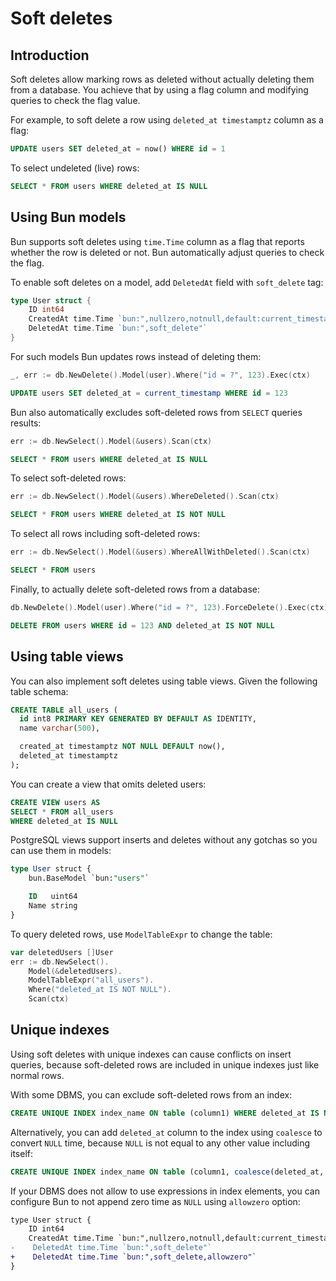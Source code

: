 # Soft deletes

## Introduction

Soft deletes allow marking rows as deleted without actually deleting them from a database. You
achieve that by using a flag column and modifying queries to check the flag value.

For example, to soft delete a row using `deleted_at timestamptz` column as a flag:

```sql
UPDATE users SET deleted_at = now() WHERE id = 1
```

To select undeleted (live) rows:

```sql
SELECT * FROM users WHERE deleted_at IS NULL
```

## Using Bun models

Bun supports soft deletes using `time.Time` column as a flag that reports whether the row is deleted
or not. Bun automatically adjust queries to check the flag.

To enable soft deletes on a model, add `DeletedAt` field with `soft_delete` tag:

```go
type User struct {
	ID int64
	CreatedAt time.Time `bun:",nullzero,notnull,default:current_timestamp"`
	DeletedAt time.Time `bun:",soft_delete"`
}
```

For such models Bun updates rows instead of deleting them:

```go
_, err := db.NewDelete().Model(user).Where("id = ?", 123).Exec(ctx)
```

```sql
UPDATE users SET deleted_at = current_timestamp WHERE id = 123
```

Bun also automatically excludes soft-deleted rows from `SELECT` queries results:

```go
err := db.NewSelect().Model(&users).Scan(ctx)
```

```sql
SELECT * FROM users WHERE deleted_at IS NULL
```

To select soft-deleted rows:

```go
err := db.NewSelect().Model(&users).WhereDeleted().Scan(ctx)
```

```sql
SELECT * FROM users WHERE deleted_at IS NOT NULL
```

To select all rows including soft-deleted rows:

```go
err := db.NewSelect().Model(&users).WhereAllWithDeleted().Scan(ctx)
```

```sql
SELECT * FROM users
```

Finally, to actually delete soft-deleted rows from a database:

```go
db.NewDelete().Model(user).Where("id = ?", 123).ForceDelete().Exec(ctx)
```

```sql
DELETE FROM users WHERE id = 123 AND deleted_at IS NOT NULL
```

## Using table views

You can also implement soft deletes using table views. Given the following table schema:

```sql
CREATE TABLE all_users (
  id int8 PRIMARY KEY GENERATED BY DEFAULT AS IDENTITY,
  name varchar(500),

  created_at timestamptz NOT NULL DEFAULT now(),
  deleted_at timestamptz
);
```

You can create a view that omits deleted users:

```sql
CREATE VIEW users AS
SELECT * FROM all_users
WHERE deleted_at IS NULL
```

PostgreSQL views support inserts and deletes without any gotchas so you can use them in models:

```sql
type User struct {
	bun.BaseModel `bun:"users"`

	ID   uint64
	Name string
}
```

To query deleted rows, use `ModelTableExpr` to change the table:

```go
var deletedUsers []User
err := db.NewSelect().
	Model(&deletedUsers).
	ModelTableExpr("all_users").
	Where("deleted_at IS NOT NULL").
	Scan(ctx)
```

## Unique indexes

Using soft deletes with unique indexes can cause conflicts on insert queries, because soft-deleted
rows are included in unique indexes just like normal rows.

With some DBMS, you can exclude soft-deleted rows from an index:

```sql
CREATE UNIQUE INDEX index_name ON table (column1) WHERE deleted_at IS NULL;
```

Alternatively, you can add `deleted_at` column to the index using `coalesce` to convert `NULL` time,
because `NULL` is not equal to any other value including itself:

```sql
CREATE UNIQUE INDEX index_name ON table (column1, coalesce(deleted_at, '1970-01-01 00:00:00'))
```

If your DBMS does not allow to use expressions in index elements, you can configure Bun to not
append zero time as `NULL` using `allowzero` option:

```diff
type User struct {
	ID int64
	CreatedAt time.Time `bun:",nullzero,notnull,default:current_timestamp"`
-	 DeletedAt time.Time `bun:",soft_delete"`
+	 DeletedAt time.Time `bun:",soft_delete,allowzero"`
}
```
